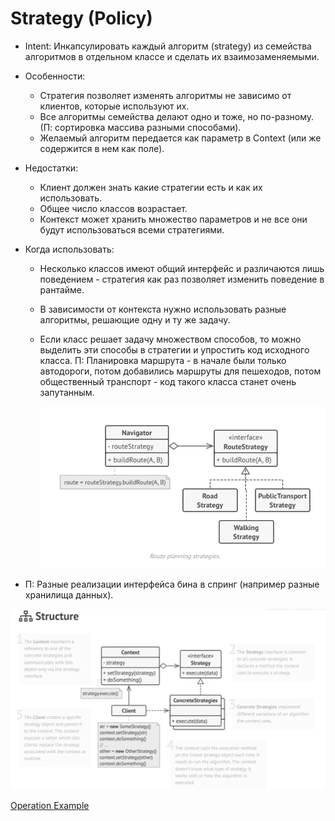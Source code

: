 # Strategy (Policy)
* Intent: Инкапсулировать каждый алгоритм (strategy) из семейства алгоритмов в отдельном классе и сделать их
  взаимозаменяемыми. 
* Особенности:
  + Стратегия позволяет изменять алгоритмы не зависимо от клиентов, которые используют их.
  + Все алгоритмы семейства делают одно и тоже, но по-разному. (П: сортировка массива разными способами).
  + Желаемый алгоритм передается как параметр в Context (или же содержится в нем как поле).
* Недостатки:
  + Клиент должен знать какие стратегии есть и как их использовать.
  + Общее число классов возрастает.  
  + Контекст может хранить множество параметров и не все они будут использоваться всеми стратегиями.  
* Когда использовать:
  + Несколько классов имеют общий интерфейс и различаются лишь поведением - стратегия как раз позволяет
    изменить поведение в рантайме.
  + В зависимости от контекста нужно использовать разные алгоритмы, решающие одну и ту же задачу.
  + Если класс решает задачу множеством способов, то можно выделить эти способы в стратегии и упростить
    код исходного класса. П: Планировка маршрута - в начале были только автодороги, потом добавились
    маршруты для пешеходов, потом общественный транспорт - код такого класса станет очень запутанным.
    
    ![routePlanner](routePlanner.png)

* П: Разные реализации интерфейса бина в спринг (например разные хранилища данных).

![uml](uml.png)    

[Operation Example](../../../src/main/java/arbocdi/dp/behavorial/strategy)